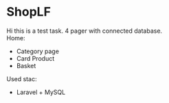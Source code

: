 # ShopLF
Hi this is a test task. 
4 pager with connected database.  
Home: 
- Category page 
- Card Product 
- Basket

Used stac: 
- Laravel + MySQL
